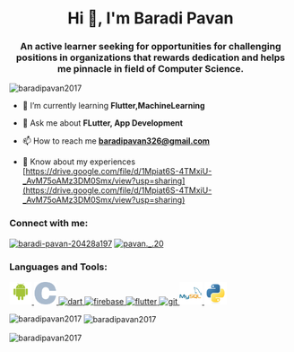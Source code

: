 <h1 align="center">Hi 👋, I'm Baradi Pavan</h1>
<h3 align="center">An active learner seeking for opportunities for challenging positions in organizations that rewards dedication and helps me pinnacle in field of Computer Science.</h3>

<p align="left"> <img src="https://komarev.com/ghpvc/?username=baradipavan2017&label=Profile%20views&color=0e75b6&style=flat" alt="baradipavan2017" /> </p>


- 🌱 I’m currently learning **Flutter,MachineLearning**

- 💬 Ask me about **FLutter, App Development**

- 📫 How to reach me **baradipavan326@gmail.com**

- 📄 Know about my experiences [https://drive.google.com/file/d/1Mpiat6S-4TMxiU-_AvM75oAMz3DM0Smx/view?usp=sharing](https://drive.google.com/file/d/1Mpiat6S-4TMxiU-_AvM75oAMz3DM0Smx/view?usp=sharing)

<h3 align="left">Connect with me:</h3>
<p align="left">
<a href="https://linkedin.com/in/baradi-pavan-20428a197" target="blank"><img align="center" src="https://cdn.jsdelivr.net/npm/simple-icons@3.0.1/icons/linkedin.svg" alt="baradi-pavan-20428a197" height="30" width="40" /></a>
<a href="https://instagram.com/pavan._.20" target="blank"><img align="center" src="https://cdn.jsdelivr.net/npm/simple-icons@3.0.1/icons/instagram.svg" alt="pavan._.20" height="30" width="40" /></a>
</p>

<h3 align="left">Languages and Tools:</h3>
<p align="left"> <a href="https://developer.android.com" target="_blank"> <img src="https://raw.githubusercontent.com/devicons/devicon/master/icons/android/android-original-wordmark.svg" alt="android" width="40" height="40"/> </a> <a href="https://www.cprogramming.com/" target="_blank"> <img src="https://raw.githubusercontent.com/devicons/devicon/master/icons/c/c-original.svg" alt="c" width="40" height="40"/> </a> <a href="https://dart.dev" target="_blank"> <img src="https://www.vectorlogo.zone/logos/dartlang/dartlang-icon.svg" alt="dart" width="40" height="40"/> </a> <a href="https://firebase.google.com/" target="_blank"> <img src="https://www.vectorlogo.zone/logos/firebase/firebase-icon.svg" alt="firebase" width="40" height="40"/> </a> <a href="https://flutter.dev" target="_blank"> <img src="https://www.vectorlogo.zone/logos/flutterio/flutterio-icon.svg" alt="flutter" width="40" height="40"/> </a> <a href="https://git-scm.com/" target="_blank"> <img src="https://www.vectorlogo.zone/logos/git-scm/git-scm-icon.svg" alt="git" width="40" height="40"/> </a> <a href="https://www.mysql.com/" target="_blank"> <img src="https://raw.githubusercontent.com/devicons/devicon/master/icons/mysql/mysql-original-wordmark.svg" alt="mysql" width="40" height="40"/> </a> <a href="https://www.python.org" target="_blank"> <img src="https://raw.githubusercontent.com/devicons/devicon/master/icons/python/python-original.svg" alt="python" width="40" height="40"/> </a> </p>

<p><img align="left" src="https://github-readme-stats.vercel.app/api/top-langs?username=baradipavan2017&show_icons=true&locale=en&layout=compact" alt="baradipavan2017" /></p>

<p>&nbsp;<img align="center" src="https://github-readme-stats.vercel.app/api?username=baradipavan2017&show_icons=true&locale=en" alt="baradipavan2017" /></p>

<p><img align="center" src="https://github-readme-streak-stats.herokuapp.com/?user=baradipavan2017&" alt="baradipavan2017" /></p>
